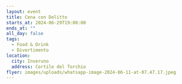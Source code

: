 ```yaml
---
layout: event
title: Cena con Delitto
starts_at: 2024-06-29T19:00:00
ends_at: ""
all_day: false
tags:
  - Food & Drink
  - Divertimento
location:
  city: Inveruno
  address: Cortile del Torchio
flyer: images/uploads/whatsapp-image-2024-06-11-at-07.47.17.jpeg
---
```


